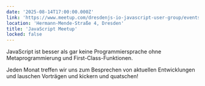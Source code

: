 ```yaml
---
date: '2025-08-14T17:00:00.000Z'
link: 'https://www.meetup.com/dresdenjs-io-javascript-user-group/events/wwdfrqyhclbsb'
location: 'Hermann-Mende-Straße 4, Dresden'
title: 'JavaScript Meetup'
locked: false
---
```

JavaScript ist besser als gar keine Programmiersprache ohne Metaprogrammierung und First-Class-Funktionen.

Jeden Monat treffen wir uns zum Besprechen von aktuellen Entwicklungen und lauschen Vorträgen und kickern und quatschen!
